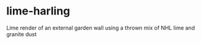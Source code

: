 # lime-harling
Lime render of an external garden wall using a thrown mix of NHL lime and granite dust
